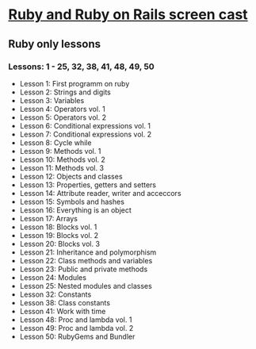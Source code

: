 # [Ruby and Ruby on Rails screen cast](https://www.youtube.com/user/RubyScreencastsRu)

## Ruby only lessons
### Lessons: 1 - 25, 32, 38, 41, 48, 49, 50

* Lesson 1:  First programm on ruby
* Lesson 2:  Strings and digits
* Lesson 3:  Variables
* Lesson 4:  Operators vol. 1
* Lesson 5:  Operators vol. 2
* Lesson 6:  Сonditional expressions vol. 1
* Lesson 7:  Сonditional expressions vol. 2
* Lesson 8:  Cycle while
* Lesson 9:  Methods vol. 1
* Lesson 10: Methods vol. 2
* Lesson 11: Methods vol. 3
* Lesson 12: Objects and classes
* Lesson 13: Properties, getters and setters
* Lesson 14: Attribute reader, writer and acceccors
* Lesson 15: Symbols and hashes
* Lesson 16: Еverything is an object
* Lesson 17: Arrays
* Lesson 18: Blocks vol. 1
* Lesson 19: Blocks vol. 2
* Lesson 20: Blocks vol. 3
* Lesson 21: Inheritance and polymorphism
* Lesson 22: Class methods and variables
* Lesson 23: Public and private methods
* Lesson 24: Modules
* Lesson 25: Nested modules and classes
* Lesson 32: Constants
* Lesson 38: Class constants
* Lesson 41: Work with time
* Lesson 48: Proc and lambda vol. 1
* Lesson 49: Proc and lambda vol. 2
* Lesson 50: RubyGems and Bundler